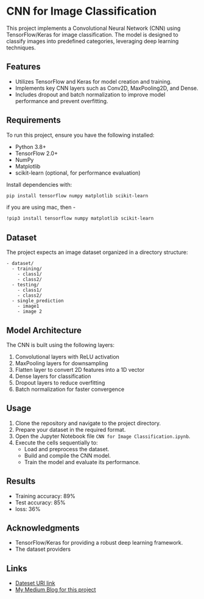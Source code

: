 # CNN for Image Classification

This project implements a Convolutional Neural Network (CNN) using TensorFlow/Keras for image classification. The model is designed to classify images into predefined categories, leveraging deep learning techniques.

## Features
- Utilizes TensorFlow and Keras for model creation and training.
- Implements key CNN layers such as Conv2D, MaxPooling2D, and Dense.
- Includes dropout and batch normalization to improve model performance and prevent overfitting.

## Requirements
To run this project, ensure you have the following installed:
- Python 3.8+
- TensorFlow 2.0+
- NumPy
- Matplotlib
- scikit-learn (optional, for performance evaluation)

Install dependencies with:
```bash
pip install tensorflow numpy matplotlib scikit-learn
```
if you are using mac, then -
```bash
!pip3 install tensorflow numpy matplotlib scikit-learn
```

## Dataset
The project expects an image dataset organized in a directory structure:
```
- dataset/
  - training/
    - class1/
    - class2/
  - testing/
    - class1/
    - class2/
  - single_prediction
    - image1
    - image 2

```


## Model Architecture
The CNN is built using the following layers:
1. Convolutional layers with ReLU activation
2. MaxPooling layers for downsampling
3. Flatten layer to convert 2D features into a 1D vector
4. Dense layers for classification
5. Dropout layers to reduce overfitting
6. Batch normalization for faster convergence

## Usage
1. Clone the repository and navigate to the project directory.
2. Prepare your dataset in the required format.
3. Open the Jupyter Notebook file `CNN for Image Classification.ipynb`.
4. Execute the cells sequentially to:
   - Load and preprocess the dataset.
   - Build and compile the CNN model.
   - Train the model and evaluate its performance.

## Results
- Training accuracy: 89%
- Test accuracy: 85%
- loss: 36%



## Acknowledgments
- TensorFlow/Keras for providing a robust deep learning framework.
- The dataset providers 

## Links
- [Dateset URl link](https://drive.google.com/drive/folders/1weohtLncBZtJu3K7Nxg_lhG1Di31HwBx?usp=sharing)
- [My Medium Blog for this project](https://medium.com/@saminyeaser1/image-classification-using-cnn-d1c4f27cc700)

